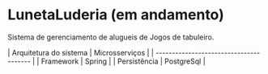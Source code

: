 # LunetaLuderia (em andamento)
Sistema de gerenciamento de alugueis de Jogos de tabuleiro.


| Arquitetura do sistema | Microsserviços |
| --------------------------------------- |
| Framework | Spring                      |
| Persistência | PostgreSql               |

